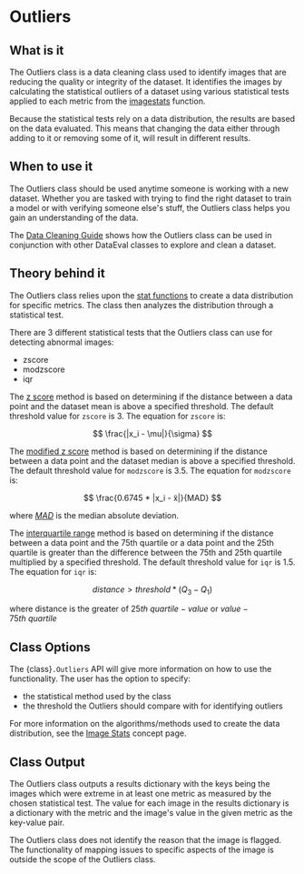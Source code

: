 # Outliers

## What is it

The Outliers class is a data cleaning class used to identify images that are
reducing the quality or integrity of the dataset. It identifies the images by
calculating the statistical outliers of a dataset using various statistical
tests applied to each metric from the [imagestats](ImageStats.md) function.

Because the statistical tests rely on a data distribution, the results are
based on the data evaluated. This means that changing the data either through
adding to it or removing some of it, will result in different results.

## When to use it

The Outliers class should be used anytime someone is working with a new
dataset. Whether you are tasked with trying to find the right dataset to train
a model or with verifying someone else's stuff, the Outliers class helps you
gain an understanding of the data.

The [Data Cleaning Guide](../notebooks/tt_clean_dataset.ipynb) shows how
the Outliers class can be used in conjunction with other DataEval classes to
explore and clean a dataset.

## Theory behind it

The Outliers class relies upon the [stat functions](ImageStats.md) to create a data
distribution for specific metrics. The class then analyzes the distribution
through a statistical test.

There are 3 different statistical tests that the Outliers class can use for
detecting abnormal images:

- zscore
- modzscore
- iqr

The [z score](https://en.wikipedia.org/wiki/Standard_score) method is based on
determining if the distance between a data point and the dataset mean is above
a specified threshold. The default threshold value for `zscore` is 3. The
equation for `zscore` is:

$$
\frac{|x_i - \mu|}{\sigma}
$$

The [modified z score](https://www.statology.org/modified-z-score/) method is
based on determining if the distance between a data point and the dataset
median is above a specified threshold. The default threshold value for
`modzscore` is 3.5. The equation for `modzscore` is:

$$
\frac{0.6745 * |x_i - x̃|}{MAD}
$$

where [$MAD$](https://en.wikipedia.org/wiki/Median_absolute_deviation) is the
median absolute deviation.

The [interquartile range](https://en.wikipedia.org/wiki/Interquartile_range)
method is based on determining if the distance between a data point and the
75th quartile or a data point and the 25th quartile is greater than the
difference between the 75th and 25th quartile multiplied by a specified
threshold. The default threshold value for `iqr` is 1.5. The equation for `iqr`
is:

$$
distance > threshold * (Q_3 - Q_1)
$$

where distance is the greater of $25th\ quartile - value$ or
$value - 75th\ quartile$

## Class Options

The {class}`.Outliers` API will give more information on how to use the
functionality. The user has the option to specify:

- the statistical method used by the class
- the threshold the Outliers should compare with for identifying outliers

For more information on the algorithms/methods used to create the data
distribution, see the [Image Stats](ImageStats.md) concept page.

## Class Output

The Outliers class outputs a results dictionary with the keys being the images
which were extreme in at least one metric as measured by the chosen statistical
test. The value for each image in the results dictionary is a dictionary with
the metric and the image's value in the given metric as the key-value pair.

The Outliers class does not identify the reason that the image is flagged.
The functionality of mapping issues to specific aspects of the image is outside
the scope of the Outliers class.
